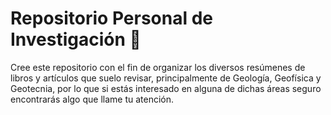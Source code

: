 # Repositorio Personal de Investigación 🌙

Cree este repositorio con el fin de organizar los diversos resúmenes de libros y artículos que suelo revisar, principalmente de Geología, Geofísica y Geotecnia, por lo que si estás interesado en alguna de dichas áreas seguro encontrarás algo que llame tu atención.
